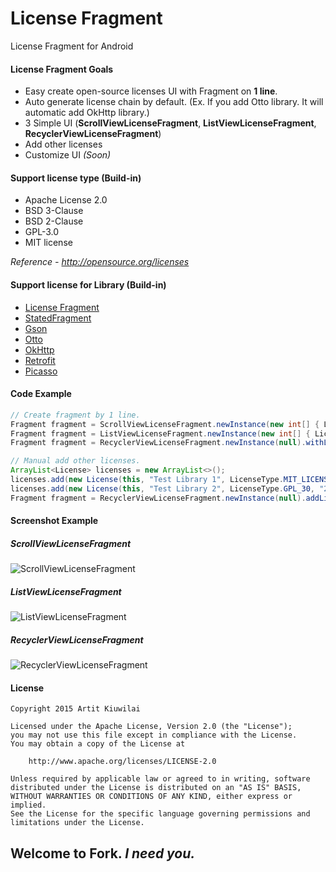 # License Fragment
License Fragment for Android

#### License Fragment Goals
* Easy create open-source licenses UI with Fragment on **1 line**.
* Auto generate license chain by default. (Ex. If you add Otto library. It will automatic add OkHttp library.)
* 3 Simple UI (**ScrollViewLicenseFragment**, **ListViewLicenseFragment**, **RecyclerViewLicenseFragment**)
* Add other licenses
* Customize UI *(Soon)*

#### Support license type (Build-in)
* Apache License 2.0
* BSD 3-Clause
* BSD 2-Clause
* GPL-3.0
* MIT license

*Reference - http://opensource.org/licenses*

#### Support license for Library (Build-in)
* [License Fragment](https://github.com/first087/Android-License-Fragment)
* [StatedFragment](https://github.com/nuuneoi/StatedFragment)
* [Gson](https://github.com/google/gson)
* [Otto](http://square.github.io/otto/)
* [OkHttp](http://square.github.io/okhttp/)
* [Retrofit](http://square.github.io/retrofit/)
* [Picasso](http://square.github.io/picasso/)

#### Code Example
```java
// Create fragment by 1 line.
Fragment fragment = ScrollViewLicenseFragment.newInstance(new int[] { LicenseID.GSON, LicenseID.RETROFIT });
Fragment fragment = ListViewLicenseFragment.newInstance(new int[] { LicenseID.RETROFIT }).withLicenseChain(false);
Fragment fragment = RecyclerViewLicenseFragment.newInstance(null).withLicenseChain(true);

// Manual add other licenses.
ArrayList<License> licenses = new ArrayList<>();
licenses.add(new License(this, "Test Library 1", LicenseType.MIT_LICENSE, "2001", "Test Owner 1"));
licenses.add(new License(this, "Test Library 2", LicenseType.GPL_30, "2002", "Test Owner 2"));
Fragment fragment = RecyclerViewLicenseFragment.newInstance(null).addLicense(licenses);
```

#### Screenshot Example
##### ScrollViewLicenseFragment
![ScrollViewLicenseFragment](https://github.com/first087/Android-License-Fragment/blob/master/screen/Demo-ScrollViewLicenseFragment.png)

##### ListViewLicenseFragment
![ListViewLicenseFragment](https://github.com/first087/Android-License-Fragment/blob/master/screen/Demo-ListViewLicenseFragment.png)

##### RecyclerViewLicenseFragment
![RecyclerViewLicenseFragment](https://github.com/first087/Android-License-Fragment/blob/master/screen/Demo-RecyclerViewLicenseFragment.png)

#### License
```
Copyright 2015 Artit Kiuwilai

Licensed under the Apache License, Version 2.0 (the "License");
you may not use this file except in compliance with the License.
You may obtain a copy of the License at

    http://www.apache.org/licenses/LICENSE-2.0

Unless required by applicable law or agreed to in writing, software
distributed under the License is distributed on an "AS IS" BASIS,
WITHOUT WARRANTIES OR CONDITIONS OF ANY KIND, either express or implied.
See the License for the specific language governing permissions and
limitations under the License.
```

## Welcome to Fork. *I need you.*

